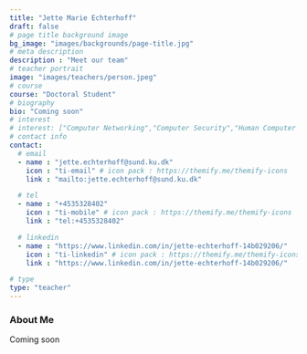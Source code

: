 ```yaml
---
title: "Jette Marie Echterhoff"
draft: false
# page title background image
bg_image: "images/backgrounds/page-title.jpg"
# meta description
description : "Meet our team"
# teacher portrait
image: "images/teachers/person.jpeg"
# course
course: "Doctoral Student"
# biography
bio: "Coming soon"
# interest
# interest: ["Computer Networking","Computer Security","Human Computer Interfacing"]
# contact info
contact:
  # email
  - name : "jette.echterhoff@sund.ku.dk"
    icon : "ti-email" # icon pack : https://themify.me/themify-icons
    link : "mailto:jette.echterhoff@sund.ku.dk"

  # tel
  - name : "+4535328402"
    icon : "ti-mobile" # icon pack : https://themify.me/themify-icons
    link : "tel:+4535328402"

  # linkedin
  - name : "https://www.linkedin.com/in/jette-echterhoff-14b029206/"
    icon : "ti-linkedin" # icon pack : https://themify.me/themify-icons
    link : "https://www.linkedin.com/in/jette-echterhoff-14b029206/"

# type
type: "teacher"
---
```


### About Me

Coming soon